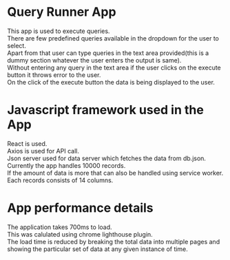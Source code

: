 # Query Runner App
This app is used to execute queries.  
There are few predefined queries available in the dropdown for the user to select.  
Apart from that user can type queries in the text area provided(this is a dummy section whatever the user enters the output is same).  
Without entering any query in the text area if the user clicks on the execute button it throws error to the user.  
On the click of the execute button the data is being displayed to the user.  

# Javascript framework used in the App
React is used.  
Axios is used for API call.  
Json server used for data server which fetches the data from db.json.  
Currently the app handles 10000 records.  
If the amount of data is more that can also be handled using service worker.  
Each records consists of 14 columns.  

# App performance details
The application takes 700ms to load.  
This was calulated using chrome lighthouse plugin.  
The load time is reduced by breaking the total data into multiple pages and showing the particular set of data at any given instance of time.  

